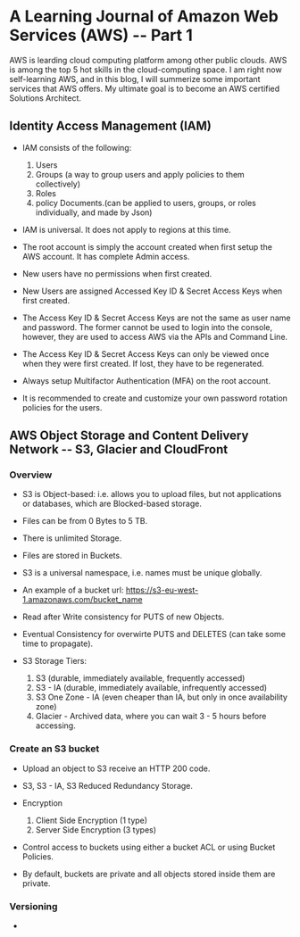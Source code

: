 # A Learning Journal of Amazon Web Services (AWS) -- Part 1

AWS is learding cloud computing platform among other public clouds. AWS is
among the top 5 hot skills in the cloud-computing space. I am right now
self-learning AWS, and in this blog, I will summerize some important services
that AWS offers. My ultimate goal is to become an AWS certified Solutions
Architect.

## Identity Access Management (IAM)

* IAM consists of the following:
    1. Users
    2. Groups (a way to group users and apply policies to them collectively)
    3. Roles
    4. policy Documents.(can be applied to users, groups, or roles individually,
    and made by Json)

* IAM is universal. It does not apply to regions at this time.

* The root account is simply the account created when first setup the AWS
  account. It has complete Admin access.

* New users have no permissions when first created.

* New Users are assigned Accessed Key ID & Secret Access Keys when first
  created.

* The Access Key ID & Secret Access Keys are not the same as user name and
  password. The former cannot be used to login into the console, however, they
  are used to access AWS via the APIs and Command Line.

* The Access Key ID & Secret Access Keys can only be viewed once when they were
  first created. If lost, they have to be regenerated.

* Always setup Multifactor Authentication (MFA) on the root account.

* It is recommended to create and customize your own password rotation policies
  for the users.

## AWS Object Storage and Content Delivery Network -- S3, Glacier and CloudFront

### Overview

* S3 is Object-based: i.e. allows you to upload files, but not applications or
  databases, which are Blocked-based storage.

* Files can be from 0 Bytes to 5 TB.

* There is unlimited Storage.

* Files are stored in Buckets.

* S3 is a universal namespace, i.e. names must be unique globally.

* An example of a bucket url: https://s3-eu-west-1.amazonaws.com/bucket_name

* Read after Write consistency for PUTS of new Objects.

* Eventual Consistency for overwirte PUTS and DELETES (can take some time to
  propagate).

* S3 Storage Tiers:
    1. S3 (durable, immediately available, frequently accessed)
    2. S3 - IA (durable, immediately available, infrequently accessed)
    3. S3 One Zone - IA (even cheaper than IA, but only in once availability zone)
    4. Glacier - Archived data, where you can wait 3 - 5 hours before accessing.

### Create an S3 bucket

* Upload an object to S3 receive an HTTP 200 code.

* S3, S3 - IA, S3 Reduced Redundancy Storage.

* Encryption

    1. Client Side Encryption (1 type)
    2. Server Side Encryption (3 types)

* Control access to buckets using either a bucket ACL or using Bucket Policies.

* By default, buckets are private and all objects stored inside them are private.

### Versioning

*
